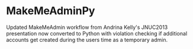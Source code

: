 # MakeMeAdminPy
Updated MakeMeAdmin workflow from Andrina Kelly's JNUC2013 presentation now converted to Python with violation checking if additional accounts get created during the users time as a temporary admin.
